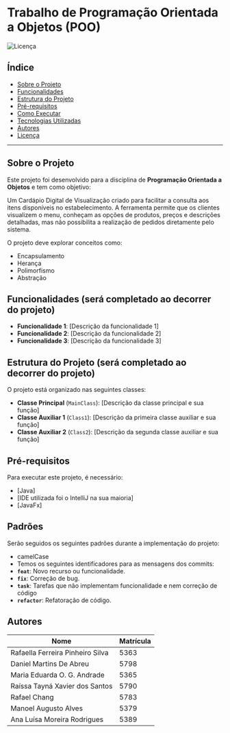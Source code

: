# Trabalho de Programação Orientada a Objetos (POO)

![Licença](https://img.shields.io/badge/Licença-MIT-blue.svg)

## Índice
- [Sobre o Projeto](#sobre-o-projeto)
- [Funcionalidades](#funcionalidades)
- [Estrutura do Projeto](#estrutura-do-projeto)
- [Pré-requisitos](#pré-requisitos)
- [Como Executar](#como-executar)
- [Tecnologias Utilizadas](#tecnologias-utilizadas)
- [Autores](#autores)
- [Licença](#licença)

---

## Sobre o Projeto
Este projeto foi desenvolvido para a disciplina de **Programação Orientada a Objetos** e tem como objetivo:

Um Cardápio Digital de Visualização criado para facilitar a consulta aos itens disponíveis no estabelecimento. 
A ferramenta permite que os clientes visualizem o menu, conheçam as opções de produtos, preços e descrições detalhadas, mas não possibilita a realização de pedidos diretamente pelo sistema.

O projeto deve explorar conceitos como:
- Encapsulamento
- Herança
- Polimorfismo
- Abstração

## Funcionalidades (será completado  ao decorrer do projeto)
- **Funcionalidade 1**: [Descrição da funcionalidade 1]
- **Funcionalidade 2**: [Descrição da funcionalidade 2]
- **Funcionalidade 3**: [Descrição da funcionalidade 3]

## Estrutura do Projeto (será completado ao decorrer do projeto)
O projeto está organizado nas seguintes classes:
- **Classe Principal** (`MainClass`): [Descrição da classe principal e sua função]
- **Classe Auxiliar 1** (`Class1`): [Descrição da primeira classe auxiliar e sua função]
- **Classe Auxiliar 2** (`Class2`): [Descrição da segunda classe auxiliar e sua função]

## Pré-requisitos
Para executar este projeto, é necessário:
- [Java]
- [IDE utilizada foi o IntelliJ na sua maioria]
- [JavaFx]


## Padrões
Serão seguidos os seguintes padrões durante a implementação do projeto:
- camelCase
- Temos os seguintes identificadores para as mensagens dos commits:
- **`feat`**: Novo recurso ou funcionalidade.
- **`fix`**: Correção de bug.
- **`task`**: Tarefas que não implementam funcionalidade e nem correção de código
- **`refactor`**: Refatoração de código.

## Autores
| Nome                             | Matrícula |
|----------------------------------|-----------|
| Rafaella Ferreira Pinheiro Silva | 5363      |
| Daniel Martins De Abreu          | 5798      |
| Maria Eduarda O. G. Andrade      | 5365      |
| Raíssa Tayná Xavier dos Santos   | 5790      |
| Rafael Chang                     | 5783      |
| Manoel Augusto Alves             | 5379      |
| Ana Luísa Moreira Rodrigues      | 5389      |


